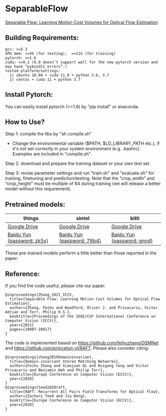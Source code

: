 # SeparableFlow
[Separable Flow: Learning Motion Cost Volumes for Optical Flow Estimation](https://openaccess.thecvf.com/content/ICCV2021/papers/Zhang_Separable_Flow_Learning_Motion_Cost_Volumes_for_Optical_Flow_Estimation_ICCV_2021_paper.pdf)




## Building Requirements:

    gcc: >=5.3
    GPU mem: >=5G (for testing);  >=11G (for training)
    pytorch: >=1.6
    cuda: >=9.2 (9.0 doesn’t support well for the new pytorch version and may have “pybind11 errors”.)
    tested platform/settings:
      1) ubuntu 18.04 + cuda 11.0 + python 3.6, 3.7
      2) centos + cuda 11 + python 3.7
      

## Install Pytorch:
You can easily install pytorch (>=1.6) by "pip install" or anaconda.


## How to Use?

Step 1: compile the libs by "sh compile.sh"
- Change the environmental variable ($PATH, $LD_LIBRARY_PATH etc.), if it's not set correctly in your system environment (e.g. .bashrc). Examples are included in "compile.sh".

Step 2: download and prepare the training dataset or your own test set.

        
Step 3: revise parameter settings and run "train.sh" and "evaluate.sh" for training, finetuning and prediction/testing. Note that the “crop_width” and “crop_height” must be multiple of 64 during training (we will release a better model without this requirement).


## Pretrained models:

| things | sintel | kitti|
|---|---|---|
|[Google Drive](https://drive.google.com/file/d/1baepLE9wxmt4QJEGMC5QeaQCQfZETEAu/view?usp=sharing)|[Google Drive](https://drive.google.com/file/d/1bpm0HmwcBrbyAsikTJR3qST6mAavQ60k/view?usp=sharing)|[Google Drive](https://drive.google.com/file/d/1qqpuaPpFBcg5TjBrg49MZvdJoL7bEy8A/view?usp=sharing)|
|[Baidu Yun (password: zk5s)](https://pan.baidu.com/s/1Vkz8-hhXak7CeQVny3aJow?pwd=zk5s)|[Baidu Yun (password: 78b4)](https://pan.baidu.com/s/10wrOO2Y_TK-pY-icejNKuA?pwd=78b4)|[Baidu Yun (password: gnnd)](https://pan.baidu.com/s/16hoZ3O4sZqlQDAnKBjC59Q?pwd=gnnd)|

These pre-trained models perform a little better than those reported in the paper.



## Reference:

If you find the code useful, please cite our paper:

    @inproceedings{Zhang_2021_ICCV,
      title={Separable Flow: Learning Motion Cost Volumes for Optical Flow Estimation},
      author={Zhang, Feihu and Woodford, Oliver J. and Prisacariu, Victor Adrian and Torr, Philip H.S.},
      booktitle={Proceedings of the IEEE/CVF International Conference on Computer Vision (ICCV)},
      year={2021}
      pages={10807-10817}
    }

The code is implemented based on 
https://github.com/feihuzhang/DSMNet and https://github.com/princeton-vl/RAFT.
Please also consider citing:

    @inproceedings{zhang2019domaininvariant,
      title={Domain-invariant Stereo Matching Networks},
      author={Feihu Zhang and Xiaojuan Qi and Ruigang Yang and Victor Prisacariu and Benjamin Wah and Philip Torr},
      booktitle={Europe Conference on Computer Vision (ECCV)},
      year={2020}
    }
    @inproceedings{teed2020raft,
      title={RAFT: Recurrent All Pairs Field Transforms for Optical Flow},
      author={Zachary Teed and Jia Deng},
      booktitle={Europe Conference on Computer Vision (ECCV)},
      year={2020}
    }
  

